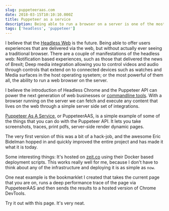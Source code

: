 ```yaml
---
slug: puppeteeraas.com
date: 2018-03-15T10:10:10.000Z
title: Puppeteer as a service
description: Being able to run a browser on a server is one of the most powerful things to hit the web.
tags: ['headless', 'puppeteer']
---
```


I believe that the [Headless Web](/the-headless-web/) is the future. Being able
to offer users experiences that are delivered via the web, but without actually
ever seeing a traditional browser. There are a couple of manifestations of the
headless web: Notification based experiences, such as those that delivered the
news of Brexit; Deep media integration allowing you to control videos and audio
through controls that extend on to connected devices such as watches and Media
surfaces in the host operating sysetem; or the most powerful of them all, the 
ability to run a web browser on the server.

I believe the introduction of Headless Chrome and the Puppeteer API can power
the next generation of web businesses or [commandline tools](/projects/domcurl).
With a browser running on the server we can fetch and execute any content that
lives on the web through a simple server side set of integrations.

[Puppeteer As A Service](https://puppeteeraas.com), or PuppeteerAAS, is a simple
example of some of the things that you can do with the Puppeteer API. It lets
you take screenshots, traces, print pdfs, server-side render dynamic pages.

The very first version of this was a bit of a hack-job, and the awesome Eric
Bidelman hopped in and quickly improved the entire project and has made it what
it is today.

Some interesting things: It's hosted on [zeit.co](https://zeit.co) using their
Docker based deployment scripts. This works really well for me, because I don't
have to think about any of the infrastructure and deploying it is as simple as
`now`.

One neat example is the bookmarklet I created that takes the current page that
you are on, runs a deep performance trace of the page via PuppeteerAAS and then
sends the results to a hosted version of Chrome DevTools.

Try it out with this page. It's very neat.